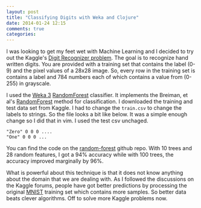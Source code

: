 ```yaml
---
layout: post
title: "Classifying Digits with Weka and Clojure"
date: 2014-01-24 12:15
comments: true
categories: 
---
```


I was looking to get my feet wet with Machine Learning and I decided to try out the Kaggle's [Digit Recognizer problem](http://www.kaggle.com/c/digit-recognizer). 
The goal is to recognize hand written digits. You are provided with a training set that contains the label (0-9) and the pixel values of a 28x28 image. So, every row
in the training set is contains a label and 784 numbers each of which contains a value from (0-255) in grayscale.

I used the [Weka 3](http://www.cs.waikato.ac.nz/ml/weka/) [RandomForest](http://weka.sourceforge.net/doc.dev/weka/classifiers/trees/RandomForest.html) classifier. 
It implements the Breiman, et al's [RandomForest](http://www.stat.berkeley.edu/~breiman/RandomForests/cc_home.htm) method for classification. 
I downloaded the training and test data set from Kaggle. I had to change the `train.csv` to change the labels to strings. So the file looks a bit
like below. It was a simple enough change so I did that in vim. I used the test csv unchaged.

```
"Zero" 0 0 0 ....
"One" 0 0 0 ...
```

You can find the code on the [random-forest](https://github.com/vagmi/random-forest) github repo. With 10 trees and 28 random features, I got a 94%
accuracy while with 100 trees, the accuracy improved marginally by 96%.

What is powerful about this technique is that it does not know anything about the domain that we are dealing with. As I followed the discussions on
the Kaggle forums, people have got better predictions by processing the original [MNIST](http://yann.lecun.com/exdb/mnist/) training set which contains 
more samples. So better data beats clever algorithms. Off to solve more Kaggle problems now.
